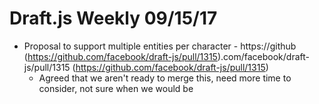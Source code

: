 # Draft.js Weekly 09/15/17

* Proposal to support multiple entities per character - https://github (https://github.com/facebook/draft-js/pull/1315).com/facebook/draft-js/pull/1315 (https://github.com/facebook/draft-js/pull/1315)
  * Agreed that we aren't ready to merge this, need more time to consider, not sure when we would be
